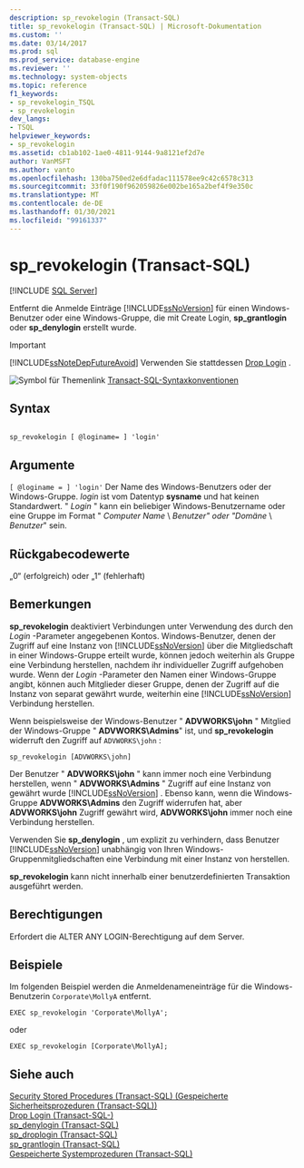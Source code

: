 ```yaml
---
description: sp_revokelogin (Transact-SQL)
title: sp_revokelogin (Transact-SQL) | Microsoft-Dokumentation
ms.custom: ''
ms.date: 03/14/2017
ms.prod: sql
ms.prod_service: database-engine
ms.reviewer: ''
ms.technology: system-objects
ms.topic: reference
f1_keywords:
- sp_revokelogin_TSQL
- sp_revokelogin
dev_langs:
- TSQL
helpviewer_keywords:
- sp_revokelogin
ms.assetid: cb1ab102-1ae0-4811-9144-9a8121ef2d7e
author: VanMSFT
ms.author: vanto
ms.openlocfilehash: 130ba750ed2e6dfadac111578ee9c42c6578c313
ms.sourcegitcommit: 33f0f190f962059826e002be165a2bef4f9e350c
ms.translationtype: MT
ms.contentlocale: de-DE
ms.lasthandoff: 01/30/2021
ms.locfileid: "99161337"
---
```

# <a name="sp_revokelogin-transact-sql"></a>sp_revokelogin (Transact-SQL)
[!INCLUDE [SQL Server](../../includes/applies-to-version/sqlserver.md)]

  Entfernt die Anmelde Einträge [!INCLUDE[ssNoVersion](../../includes/ssnoversion-md.md)] für einen Windows-Benutzer oder eine Windows-Gruppe, die mit Create Login, **sp_grantlogin** oder **sp_denylogin** erstellt wurde.  
  
> [!IMPORTANT]  
>  [!INCLUDE[ssNoteDepFutureAvoid](../../includes/ssnotedepfutureavoid-md.md)] Verwenden Sie stattdessen [Drop Login](../../t-sql/statements/drop-login-transact-sql.md) .  
  
 ![Symbol für Themenlink](../../database-engine/configure-windows/media/topic-link.gif "Symbol für Themenlink") [Transact-SQL-Syntaxkonventionen](../../t-sql/language-elements/transact-sql-syntax-conventions-transact-sql.md)  
  
## <a name="syntax"></a>Syntax  
  
```  
  
sp_revokelogin [ @loginame= ] 'login'  
```  
  
## <a name="arguments"></a>Argumente  
`[ @loginame = ] 'login'` Der Name des Windows-Benutzers oder der Windows-Gruppe. *login* ist vom Datentyp **sysname** und hat keinen Standardwert. " *Login* " kann ein beliebiger Windows-Benutzername oder eine Gruppe im Format " *Computer Name* \\ *Benutzer" oder "Domäne* \\ *Benutzer*" sein.  
  
## <a name="return-code-values"></a>Rückgabecodewerte  
 „0“ (erfolgreich) oder „1“ (fehlerhaft)  
  
## <a name="remarks"></a>Bemerkungen  
 **sp_revokelogin** deaktiviert Verbindungen unter Verwendung des durch den *Login* -Parameter angegebenen Kontos. Windows-Benutzer, denen der Zugriff auf eine Instanz von [!INCLUDE[ssNoVersion](../../includes/ssnoversion-md.md)] über die Mitgliedschaft in einer Windows-Gruppe erteilt wurde, können jedoch weiterhin als Gruppe eine Verbindung herstellen, nachdem ihr individueller Zugriff aufgehoben wurde. Wenn der *Login* -Parameter den Namen einer Windows-Gruppe angibt, können auch Mitglieder dieser Gruppe, denen der Zugriff auf die Instanz von separat gewährt wurde, weiterhin eine [!INCLUDE[ssNoVersion](../../includes/ssnoversion-md.md)] Verbindung herstellen.  
  
 Wenn beispielsweise der Windows-Benutzer " **ADVWORKS\john** " Mitglied der Windows-Gruppe " **ADVWORKS\Admins**" ist, und **sp_revokelogin** widerruft den Zugriff auf `ADVWORKS\john` :  
  
```  
sp_revokelogin [ADVWORKS\john]  
```  
  
 Der Benutzer " **ADVWORKS\john** " kann immer noch eine Verbindung herstellen, wenn " **ADVWORKS\Admins** " Zugriff auf eine Instanz von gewährt wurde [!INCLUDE[ssNoVersion](../../includes/ssnoversion-md.md)] . Ebenso kann, wenn die Windows-Gruppe **ADVWORKS\Admins** den Zugriff widerrufen hat, aber **ADVWORKS\john** Zugriff gewährt wird, **ADVWORKS\john** immer noch eine Verbindung herstellen.  
  
 Verwenden Sie **sp_denylogin** , um explizit zu verhindern, dass Benutzer [!INCLUDE[ssNoVersion](../../includes/ssnoversion-md.md)] unabhängig von Ihren Windows-Gruppenmitgliedschaften eine Verbindung mit einer Instanz von herstellen.  
  
 **sp_revokelogin** kann nicht innerhalb einer benutzerdefinierten Transaktion ausgeführt werden.  
  
## <a name="permissions"></a>Berechtigungen  
 Erfordert die ALTER ANY LOGIN-Berechtigung auf dem Server.  
  
## <a name="examples"></a>Beispiele  
 Im folgenden Beispiel werden die Anmeldenameneinträge für die Windows-Benutzerin `Corporate\MollyA` entfernt.  
  
```  
EXEC sp_revokelogin 'Corporate\MollyA';  
```  
  
 oder  
  
```  
EXEC sp_revokelogin [Corporate\MollyA];  
```  
  
## <a name="see-also"></a>Siehe auch  
 [Security Stored Procedures &#40;Transact-SQL&#41; (Gespeicherte Sicherheitsprozeduren (Transact-SQL))](../../relational-databases/system-stored-procedures/security-stored-procedures-transact-sql.md)   
 [Drop Login &#40;Transact-SQL-&#41;](../../t-sql/statements/drop-login-transact-sql.md)   
 [sp_denylogin &#40;Transact-SQL&#41;](../../relational-databases/system-stored-procedures/sp-denylogin-transact-sql.md)   
 [sp_droplogin &#40;Transact-SQL&#41;](../../relational-databases/system-stored-procedures/sp-droplogin-transact-sql.md)   
 [sp_grantlogin &#40;Transact-SQL&#41;](../../relational-databases/system-stored-procedures/sp-grantlogin-transact-sql.md)   
 [Gespeicherte Systemprozeduren &#40;Transact-SQL&#41;](../../relational-databases/system-stored-procedures/system-stored-procedures-transact-sql.md)  
  
  
